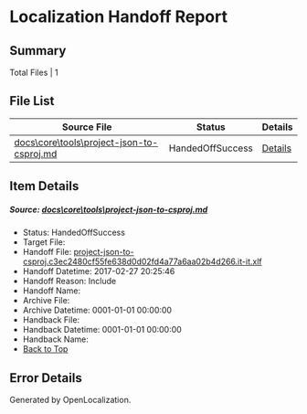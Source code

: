 # <a name='report-top'></a> Localization Handoff Report

## Summary
 Total Files | 1

## File List
 Source File | Status | Details 
 ----------- | ------ | ------- 
 [docs\core\tools\project-json-to-csproj.md](https://github.com/dotnet/docs/blob/40cb18f650ac59d3c817c12dca06ec558a3b791b/docs/core/tools/project-json-to-csproj.md) | HandedOffSuccess | [Details](#ce1c47fd8ac73aa3b353a21e0a580ba72ce8799c114)

## Item Details
##### <a name='ce1c47fd8ac73aa3b353a21e0a580ba72ce8799c114'></a> Source: [docs\core\tools\project-json-to-csproj.md](https://github.com/dotnet/docs/blob/40cb18f650ac59d3c817c12dca06ec558a3b791b/docs/core/tools/project-json-to-csproj.md)
* Status: HandedOffSuccess
* Target File: 
* Handoff File: [project-json-to-csproj.c3ec2480cf55fe638d0d02fd4a77a6aa02b4d266.it-it.xlf](https://github.com/dotnet/docs.handoff/blob/42f885948c00ed70e523392b9c0ec05c92e08837/ol-handoff/dotnet/docs.it-it/master/dotnet-core/project-json-to-csproj.c3ec2480cf55fe638d0d02fd4a77a6aa02b4d266.it-it.xlf)
* Handoff Datetime: 2017-02-27 20:25:46
* Handoff Reason: Include
* Handoff Name: 
* Archive File: 
* Archive Datetime: 0001-01-01 00:00:00
* Handback File: 
* Handback Datetime: 0001-01-01 00:00:00
* Handback Name: 
* [Back to Top](#report-top)


## Error Details

Generated by OpenLocalization.

